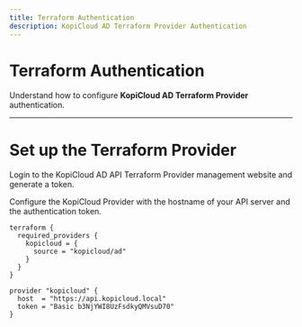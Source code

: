 ```yaml
---
title: Terraform Authentication
description: KopiCloud AD Terraform Provider Authentication
---
```


# Terraform Authentication

Understand how to configure **KopiCloud AD Terraform Provider** authentication.

----

# Set up the Terraform Provider

Login to the KopiCloud AD API Terraform Provider management website and generate a token.

Configure the KopiCloud Provider with the hostname of your API server and the authentication token.

```
terraform {
  required_providers {
    kopicloud = {
      source = "kopicloud/ad"
    }
  }
}

provider "kopicloud" {
  host  = "https://api.kopicloud.local"
  token = "Basic b3NjYWI8UzFsdkyQMVsuD70"
}
```
